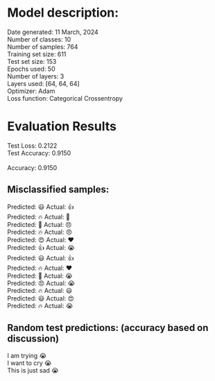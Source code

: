 # Model description:<br>
Date generated: 11 March, 2024<br>
Number of classes: 10<br>
Number of samples: 764<br>
Training set size: 611<br>
Test set size: 153<br>
Epochs used: 50<br>
Number of layers: 3<br>
Layers used: [64, 64, 64]<br>
Optimizer: Adam<br>
Loss function: Categorical Crossentropy<br>
# Evaluation Results<br>
Test Loss: 0.2122<br>
Test Accuracy: 0.9150<br><br>
Accuracy: 0.9150

## Misclassified samples:<br>
Predicted: 😃 Actual: 👍<br>
Predicted: 🔥 Actual: 🤔<br>
Predicted: 🤔 Actual: 😠<br>
Predicted: 🔥 Actual: 😠<br>
Predicted: 😍 Actual: ❤️<br>
Predicted: 👍 Actual: 😭<br>
Predicted: 😃 Actual: 👍<br>
Predicted: 🔥 Actual: ❤️<br>
Predicted: 🤔 Actual: 😭<br>
Predicted: 😠 Actual: 😭<br>
Predicted: 🔥 Actual: 😃<br>
Predicted: 😃 Actual: 😍<br>
Predicted: 🔥 Actual: 😭<br>

## Random test predictions: (accuracy based on discussion)<br>
I am trying 😭<br>
I want to cry 😭<br>
This is just sad 😭<br>
